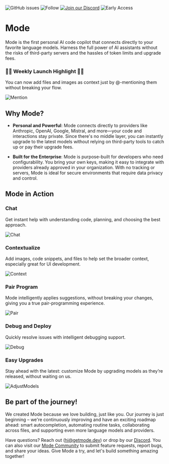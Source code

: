 ![GitHub issues](https://img.shields.io/github/issues/modedevteam/mode-community)
![Follow](https://img.shields.io/twitter/follow/modedevteam?style=social)
[![Join our Discord](https://img.shields.io/badge/Join%20us%20on-Discord-7289DA?logo=discord&logoColor=white)](https://discord.gg/XHxbjcRM)
![Early Access](https://img.shields.io/badge/status-early%20access-007FFF)

# Mode

Mode is the first personal AI code copilot that connects directly to your favorite language models. Harness the full power of AI assistants without the risks of third-party servers and the hassles of token limits and upgrade fees.

### 🌟🌟 Weekly Launch Highlight 🌟🌟

You can now add files and images as context just by @-mentioning them without breaking your flow.

![Mention](https://cdn.jsdelivr.net/gh/modedevteam/mode-assets/AtMentionContext.gif)

## Why Mode?

- **Personal and Powerful**: Mode connects directly to providers like Anthropic, OpenAI, Google, Mistral, and more&mdash;your code and interactions stay private. Since there's no middle layer, you can instantly upgrade to the latest models without relying on third-party tools to catch up or pay their upgrade fees.

- **Built for the Enterprise**: Mode is purpose-built for developers who need configurability. You bring your own keys, making it easy to integrate with providers already approved in your organization. With no tracking or servers, Mode is ideal for secure environments that require data privacy and control.

## Mode in Action

### Chat
Get instant help with understanding code, planning, and choosing the best approach.

![Chat](https://cdn.jsdelivr.net/gh/modedevteam/mode-assets/Chat.gif)

### Contextualize
Add images, code snippets, and files to help set the broader context, especially great for  UI development.

![Context](https://cdn.jsdelivr.net/gh/modedevteam/mode-assets/Context.gif)

### Pair Program
Mode intelligently applies suggestions, without breaking your changes, giving you a true pair-programming experience.

![Pair](https://cdn.jsdelivr.net/gh/modedevteam/mode-assets/ApplyChanges.gif)

### Debug and Deploy
Quickly resolve issues with intelligent debugging support.

![Debug](https://cdn.jsdelivr.net/gh/modedevteam/mode-assets/Context.gif)

### Easy Upgrades
Stay ahead with the latest: customize Mode by upgrading models as they’re released, without waiting on us.

![AdjustModels](https://cdn.jsdelivr.net/gh/modedevteam/mode-assets/AdjustModels.gif)

## Be part of the journey!

We created Mode because we love building, just like you. Our journey is just beginning – we're continuously improving and have an exciting roadmap ahead: smart autocompletion, automating routine tasks, collaborating across files, and supporting even more language models and providers.

Have questions? Reach out (hi@getmode.dev) or drop by our [Discord](https://discord.gg/XHxbjcRM). You can also visit our [Mode Community](https://github.com/modedevteam/mode-community/blob/main/README.md) to submit feature requests, report bugs, and share your ideas. Give Mode a try, and let's build something amazing together!